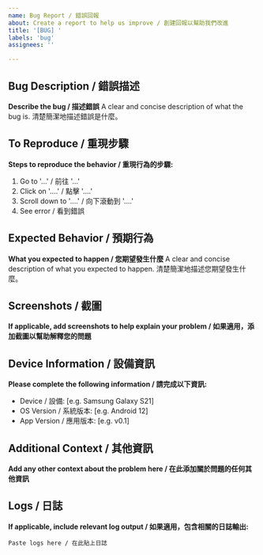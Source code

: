 ```yaml
---
name: Bug Report / 錯誤回報
about: Create a report to help us improve / 創建回報以幫助我們改進
title: '[BUG] '
labels: 'bug'
assignees: ''

---
```


## Bug Description / 錯誤描述
**Describe the bug / 描述錯誤**
A clear and concise description of what the bug is.
清楚簡潔地描述錯誤是什麼。

## To Reproduce / 重現步驟
**Steps to reproduce the behavior / 重現行為的步驟:**
1. Go to '...' / 前往 '...'
2. Click on '....' / 點擊 '....'
3. Scroll down to '....' / 向下滾動到 '....'
4. See error / 看到錯誤

## Expected Behavior / 預期行為
**What you expected to happen / 您期望發生什麼**
A clear and concise description of what you expected to happen.
清楚簡潔地描述您期望發生什麼。

## Screenshots / 截圖
**If applicable, add screenshots to help explain your problem / 如果適用，添加截圖以幫助解釋您的問題**

## Device Information / 設備資訊
**Please complete the following information / 請完成以下資訊:**
 - Device / 設備: [e.g. Samsung Galaxy S21]
 - OS Version / 系統版本: [e.g. Android 12]
 - App Version / 應用版本: [e.g. v0.1]

## Additional Context / 其他資訊
**Add any other context about the problem here / 在此添加關於問題的任何其他資訊**

## Logs / 日誌
**If applicable, include relevant log output / 如果適用，包含相關的日誌輸出:**
```
Paste logs here / 在此貼上日誌
```

